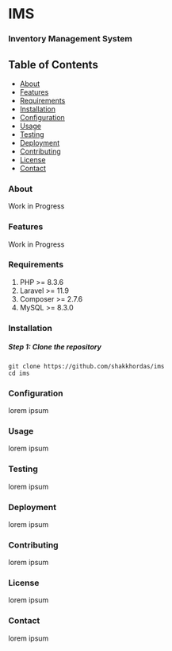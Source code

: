 # IMS
### Inventory Management System

## Table of Contents
<ul>
    <li><a href=#about>About</a></li>
    <li><a href=#features>Features</a></li>
    <li><a href=#requirements>Requirements</a></li>
    <li><a href=#installation>Installation</a></li>
    <li><a href=#configuration>Configuration</a></li>
    <li><a href=#usage>Usage</a></li>
    <li><a href=#testing>Testing</a></li>
    <li><a href=#deployment>Deployment</a></li>
    <li><a href=#contributing>Contributing</a></li>
    <li><a href=#license>License</a></li>
    <li><a href=#contact>Contact</a></li>
</ul>

<h3 id="about">About</h3>
<p>Work in Progress</p>

<h3 id="features">Features</h3>
<p>Work in Progress</p>

<h3 id="requirements">Requirements</h3>
<ol>
    <li>PHP >= 8.3.6</li>
    <li>Laravel >= 11.9</li>
    <li>Composer >= 2.7.6</li>
    <li>MySQL >= 8.3.0</li>
</ol>

<h3 id="installation">Installation</h3>
<h5>Step 1: Clone the repository</h5>

```
git clone https://github.com/shakkhordas/ims
cd ims
```

<h3 id="configuration">
    Configuration
</h3>
<p>lorem ipsum</p>

<h3 id="usage">
    Usage
</h3>
<p>lorem ipsum</p>

<h3 id="testing">
    Testing
</h3>
<p>lorem ipsum</p>

<h3 id="deployment">
    Deployment
</h3>
<p>lorem ipsum</p>

<h3 id="contributing">
    Contributing
</h3>
<p>lorem ipsum</p>

<h3 id="license">
    License
</h3>
<p>lorem ipsum</p>

<h3 id="contact">
    Contact
</h3>
<p>lorem ipsum</p>
